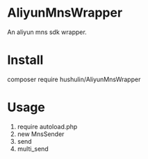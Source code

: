 # AliyunMnsWrapper
An aliyun mns sdk wrapper.

# Install
composer require hushulin/AliyunMnsWrapper

# Usage
1. require autoload.php
2. new MnsSender
3. send
4. multi_send